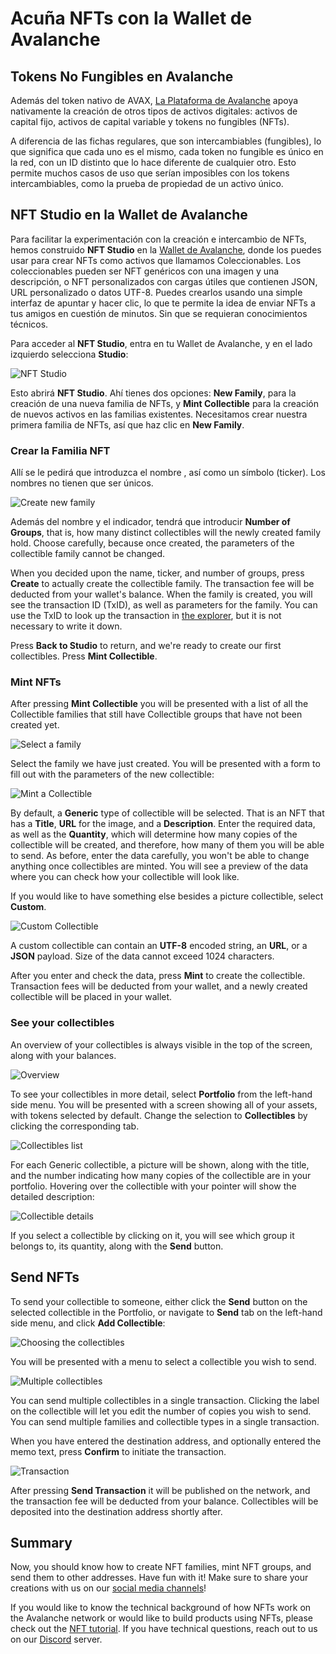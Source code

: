 # Acuña NFTs con la Wallet de Avalanche

## Tokens No Fungibles en Avalanche

Además del token nativo de AVAX, [La Plataforma de Avalanche](../platform/) apoya nativamente la creación de otros tipos de activos digitales: activos de capital fijo, activos de capital variable y tokens no fungibles \(NFTs\).

A diferencia de las fichas regulares, que son intercambiables \(fungibles\), lo que significa que cada uno es el mismo, cada token no fungible es único en la red, con un ID distinto que lo hace diferente de cualquier otro. Esto permite muchos casos de uso que serían imposibles con los tokens intercambiables, como la prueba de propiedad de un activo único.

## NFT Studio en la Wallet de Avalanche

Para facilitar la experimentación con la creación e intercambio de NFTs, hemos construido **NFT Studio** en la [Wallet de Avalanche](https://wallet.avax.network/), donde los puedes usar para crear NFTs como activos que llamamos Coleccionables. Los coleccionables pueden ser NFT genéricos con una imagen y una descripción, o NFT personalizados con cargas útiles que contienen JSON, URL personalizado o datos UTF-8. Puedes crearlos usando una simple interfaz de apuntar y hacer clic, lo que te permite la idea de enviar NFTs a tus amigos en cuestión de minutos. Sin que se requieran conocimientos técnicos.

Para acceder al **NFT Studio**, entra en tu Wallet de Avalanche, y en el lado izquierdo selecciona **Studio**:

![NFT Studio](../../../.gitbook/assets/nft-studio-01-select.png)

Esto abrirá  **NFT Studio**. Ahí tienes dos opciones: **New Family**, para la creación de una nueva familia de NFTs, y **Mint Collectible** para la creación de nuevos activos en las familias existentes. Necesitamos crear nuestra primera familia de NFTs, así que haz clic en **New Family**.

### Crear la Familia NFT

Allí se le pedirá que introduzca el nombre , así como un símbolo \(ticker\). Los nombres no tienen que ser únicos.

![Create new family](../../../.gitbook/assets/nft-studio-02-family.png)

Además del nombre y el indicador, tendrá que introducir **Number of Groups**, that is, how many distinct collectibles will the newly created family hold. Choose carefully, because once created, the parameters of the collectible family cannot be changed.

When you decided upon the name, ticker, and number of groups, press **Create** to actually create the collectible family. The transaction fee will be deducted from your wallet's balance. When the family is created, you will see the transaction ID \(TxID\), as well as parameters for the family. You can use the TxID to look up the transaction in [the explorer](https://explorer.avax.network/), but it is not necessary to write it down.

Press **Back to Studio** to return, and we're ready to create our first collectibles. Press **Mint Collectible**.

### Mint NFTs

After pressing **Mint Collectible** you will be presented with a list of all the Collectible families that still have Collectible groups that have not been created yet.

![Select a family](../../../.gitbook/assets/nft-studio-03-select-family.png)

Select the family we have just created. You will be presented with a form to fill out with the parameters of the new collectible:

![Mint a Collectible](../../../.gitbook/assets/nft-studio-04-mint.png)

By default, a **Generic** type of collectible will be selected. That is an NFT that has a **Title**, **URL** for the image, and a **Description**. Enter the required data, as well as the **Quantity**, which will determine how many copies of the collectible will be created, and therefore, how many of them you will be able to send. As before, enter the data carefully, you won't be able to change anything once collectibles are minted. You will see a preview of the data where you can check how your collectible will look like.

If you would like to have something else besides a picture collectible, select **Custom**.

![Custom Collectible](../../../.gitbook/assets/nft-studio-05-custom.png)

A custom collectible can contain an **UTF-8** encoded string, an **URL**, or a **JSON** payload. Size of the data cannot exceed 1024 characters.

After you enter and check the data, press **Mint** to create the collectible. Transaction fees will be deducted from your wallet, and a newly created collectible will be placed in your wallet.

### See your collectibles

An overview of your collectibles is always visible in the top of the screen, along with your balances.

![Overview](../../../.gitbook/assets/nft-studio-06-overview.png)

To see your collectibles in more detail, select **Portfolio** from the left-hand side menu. You will be presented with a screen showing all of your assets, with tokens selected by default. Change the selection to **Collectibles** by clicking the corresponding tab.

![Collectibles list](../../../.gitbook/assets/nft-studio-07-collectibles.png)

For each Generic collectible, a picture will be shown, along with the title, and the number indicating how many copies of the collectible are in your portfolio. Hovering over the collectible with your pointer will show the detailed description:

![Collectible details](../../../.gitbook/assets/nft-studio-08-detail.png)

If you select a collectible by clicking on it, you will see which group it belongs to, its quantity, along with the **Send** button.

## Send NFTs

To send your collectible to someone, either click the **Send** button on the selected collectible in the Portfolio, or navigate to **Send** tab on the left-hand side menu, and click **Add Collectible**:

![Choosing the collectibles](../../../.gitbook/assets/nft-studio-09-send.png)

You will be presented with a menu to select a collectible you wish to send.

![Multiple collectibles](../../../.gitbook/assets/nft-studio-10-multiple.png)

You can send multiple collectibles in a single transaction. Clicking the label on the collectible will let you edit the number of copies you wish to send. You can send multiple families and collectible types in a single transaction.

When you have entered the destination address, and optionally entered the memo text, press **Confirm** to initiate the transaction.

![Transaction](../../../.gitbook/assets/nft-studio-11-send-transaction.png)

After pressing **Send Transaction** it will be published on the network, and the transaction fee will be deducted from your balance. Collectibles will be deposited into the destination address shortly after.

## Summary

Now, you should know how to create NFT families, mint NFT groups, and send them to other addresses. Have fun with it! Make sure to share your creations with us on our [social media channels](https://www.avalabs.org/social)!

If you would like to know the technical background of how NFTs work on the Avalanche network or would like to build products using NFTs, please check out the [NFT tutorial](creating-a-nft-part-1.md). If you have technical questions, reach out to us on our [Discord](https://chat.avalabs.org/) server.

<!--stackedit_data:
eyJoaXN0b3J5IjpbLTUwNTk3NDAxNSwxMTA2MTU4Nzk4LDEyMD
kzMjI1MjVdfQ==
-->